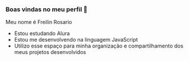 ### Boas vindas no meu perfil 🍫

Meu nome é Freilin Rosario 

- Estou estudando Alura
- Estou me desenvolvendo na linguagem JavaScript
- Utilizo esse espaço para minha organização e compartilhamento dos meus projetos desenvolvidos 
